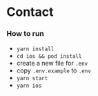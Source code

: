 # Contact

### How to run
- `yarn install`
- `cd ios && pod install`
- create a new file for `.env`
- copy `.env.example` to `.env`
- `yarn start`
- `yarn ios`
